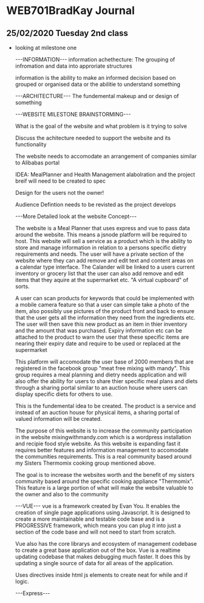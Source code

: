 # WEB701BradKay Journal

## 25/02/2020 Tuesday 2nd class

* looking at milestone one

    ---INFORMATION---
    information achethecture: The grouping of infromation and data into approriate structures

    information is the ability to make an informed decision based on grouped 
    or organised data or the abilitie to understand something

    ---ARCHITECTURE---
    The fundemental makeup and or design of something



    ---WEBSITE MILESTONE BRAINSTORMING---

    What is the goal of the website and what problem is it trying to solve

    Discuss the achitecture needed to support the website and its functionality

    The website needs to accomodate an arrangement of companies similar to Alibabas 
    portal

    IDEA: MealPlanner and Health Management
        alabolration and the project breif will need to be created to spec

    Design for the users not the owner!

    Audience Defintion needs to be revisted as the project develops

    ---More Detailed look at the website Concept---

    The website is a Meal Planner that uses express and vue to pass data around the website. This means a jsnode platform will be required to host.
    This website will sell a service as a product which is the ability to store and manage information in relation to a persons specific dietry requirements and needs.
    The user will have a private section of the website where they can add remove and edit text and content areas on a calendar type interface. The Calander will be linked to a users current inventory or grocery list that the user can also add remove and edit items that they aquire at the supermarket etc. "A virtual cupboard" of sorts. 

    A user can scan products for keywords that could be implemented with a mobile camera feature so that a user can simple take a photo of the item, also possibly use pictures of the product front and back to ensure that the user gets all the information they need from the ingredients etc. The user will then save this new product as an item in thier inventory and the amount that was purchased. Expiry information etc can be attached to the product to warn the user that these specific items are nearing their expiry date and require to be used or replaced at the supermarket

    This platform will accomodate the user base of 2000 members that are registered in the facebook group "meat free mixing with mandy". This group requires a meal planning and dietry needs application and will also offer the ability for users to share thier specific meal plans and diets through a sharing portal similar to an auction house where users can display specific diets for others to use. 
    
    This is the fundemental idea to be created. The product is a service and instead of an auction house for physical items, a sharing portal of valued information will be created. 
    
    The purpose of this website is to increase the community participation in the website mixingwithmandy.com which is a wordpress installation and recipie food style website. As this website is expanding fast it requires better features and information management to accomodate the communities requirements. This is a real community based around my Sisters Thermomix cooking group mentioned above. 

    The goal is to increase the websites worth and the benefit of my sisters community based around the specific cooking appliance "Thermomix". This feature is a large portion of what will make the website valuable to the owner and also to the community

  

    ---VUE---
    vue is a framework created by Evan You. It enables the creation of single page applications using Javascript. It is designed to create a more maintainable and testable code base and is a PROGRESSIVE framework, which means you can plug it into just a section of the code base and will not need to start from scratch. 

    Vue also has the core librarys and ecosystem of management codebase to create a great base application out of the box. Vue is a realtime updating codebase that makes debugging much faster. It does this by updating a single source of data for all areas of the application.

    Uses directives inside html js elements to create neat for while and if logic.





    ---Express---

 